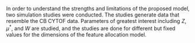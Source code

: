 In order to understand the strengths and limitations of the proposed model,
two simulation studies were conducted. The studies generate data that resemble
the CB CYTOF data. Parameters of greatest interest including $Z, \mu^*,$ and $W$
are studied, and the studies are done for different but fixed values for the
dimensions of the feature allocation model.

<!-- TODO (2)
We may want to have just sections for simulation studies without subsections,
that is, Section 4.1 for Simulation study 1 and Section 4.2 for Simulation
study 2 in Section 4 Simulation Studies.

For each section, we include 
  - data generation (that you already have in your section 4.1. But, make them specific for each simulation study)
  - fitting the model for the simulated data such as fixed hyperparameters and
specifics about MCMC
  - results inference

- [ ] As I write later, we include how we specified the fixed hyperparameters and explain why. We also explain how we specify the starting values of the random parameters in "(2) fitting the model for the simulated data."
- [ ] We haven’t explained our specific datasets like CB CYTOF data. We don’t know the details of CB data. You may write some short paragraph. We will ask Katy to write some paragraphs about the datasets later.
-->
